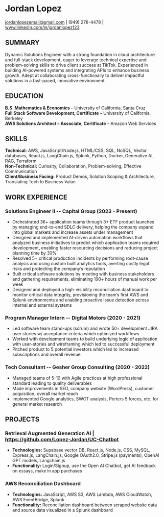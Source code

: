 # Jordan Lopez  
jordanlopezemail@gmail.com | (949) 278-4478 | www.linkedin.com/in/jordanlopez123  

## SUMMARY  
Dynamic Solutions Engineer with a strong foundation in cloud architecture and full-stack development, eager to leverage technical expertise and problem-solving skills to drive client success at TikTok. Experienced in building AI-powered systems and integrating APIs to enhance business growth. Adept at collaborating cross-functionally to deliver impactful solutions in a fast-paced, innovative environment.  

## EDUCATION  
**B.S. Mathematics & Economics** – University of California, Santa Cruz  
**Full Stack Software Development, Certificate** – University of California, Berkeley  
**AWS Solutions Architect – Associate, Certificate** – Amazon Web Services  

## SKILLS  
**Technical:** AWS, JavaScript/Node.js, HTML/CSS, SQL, NoSQL, Vector databases, React.js, LangChain.js, Splunk, Python, Docker, Generative AI, RAG, Terraform  
**Non-Technical:** Curiosity, Collaboration, Problem-solving, Effective Communication  
**Client/Business Facing:** Product Demos, Solution Scoping & Architecture, Translating Tech to Business Value  

## WORK EXPERIENCE  
### Solutions Engineer II -- Capital Group (2023 - Present)  
- Orchestrated 36+ application teams through 3+ ETF product launches by managing end-to-end SDLC delivery, helping the company expand into global markets and increase assets under management  
- Designed and implemented AI-driven automation workflows that analyzed business initiatives to predict which application teams required development, enabling faster resourcing decisions and reducing project planning time by 30%  
- Resolved 5+ critical production incidents by performing root-cause analysis and using custom built analytics tools, averting costly legal risks and protecting the company’s reputation  
- Built critical software solutions by meeting with business stakeholders and gathering requirements, eliminating 100+ hours of manual work per week  
- Designed and deployed a high-visibility reconciliation dashboard to monitor critical data integrity, provisioning the team’s first AWS and Splunk environments and enabling proactive issue detection across internal and external systems  

### Program Manager Intern -- Digital Motors (2020 - 2021)  
- Led software team stand-ups (scrum) and wrote 50+ development JIRA user stories w/ acceptance criteria which optimized workflows  
- Worked with development teams to build underlying logic of application with user-stories and wireframing which led to successful deployment  
- Pitched product to 5 potential investors which led to increased subscriptions and overall revenue  

### Tech Consultant -- Gesher Group Consulting (2020 - 2022)  
- Managed teams of 5-10 with Agile practices at high professional standard leading to quality deliverables  
- Made improvements in SEO, company website (WordPress), customer acquisition, overall market reach  
- Implemented Google analytics, SWOT analysis, Porters 5 forces, etc. for general market research  

## PROJECTS  
### Retrieval Augmented Generation AI | https://github.com/Lopez-Jordan/UC-Chatbot  
- **Technologies:** Supabase vector DB, React.js, Node.js, CSS, MySQL, Express.js, LangChain.js, Google OAuth2.0, Stripe.js (payments), OpenAI GPT models, Langchain.js  
- **Functionality:** Login/Signup, use the Open AI Chatbot, get AI feedback on essays, make in app purchases  

### AWS Reconciliation Dashboard  
- **Technologies:** JavaScript, AWS S3, AWS Lambda, AWS CloudWatch, AWS EventBridge, Splunk  
- **Functionality:** Reconciliation dashboard between scraped website data and source data visualized in a Splunk dashboard